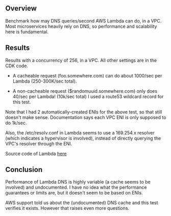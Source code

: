 ## Overview

Benchmark how may DNS queries/second AWS Lambda can do, in a VPC.
Most microservices heavily rely on DNS, so performance and scalability here is fundamental.

## Results

Results with a concurrency of 256, in a VPC.  All other settings are in the CDK code.

  * A cacheable request (foo.somewhere.com) can do about 1000/sec per Lambda (250-300K/sec total).

  * A non-cacheable request ($randomuuid.somewhere.com) only does 40/sec per Lambda! (10k/sec total)  I used a route53 wildcard record for this test.

Note that I had 2 automatically-created ENIs for the above test, so that still
doesn't make sense.  Documentation says each VPC ENI is only supposed to do 1k/sec.

Also, the /etc/resolv.conf in Lambda seems to use a 169.254.x resolver (which indicates a hypervisor is involved), instead of directly querying the VPC's resolver through the ENI.

Source code of Lambda [here](lambda/main.py)

## Conclusion

Performance of Lambda DNS is highly variable (a cache seems to be involved) and undocumented.
I have no idea what the performance guarantees or limits are, but it doesn't seem to be based on ENIs.

AWS support told us about the (undocumented) DNS cache and this test verifies it exists.  However that raises even more questions.
